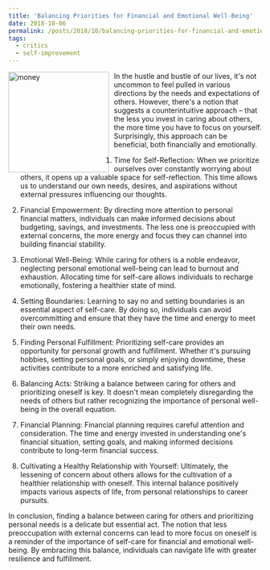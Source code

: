 ```yaml
---
title: 'Balancing Priorities for Financial and Emotional Well-Being'
date: 2018-10-06
permalink: /posts/2018/10/balancing-priorities-for-financial-and-emotional-well-being/
tags:
  - critics
  - self-improvement
---
```


<img width="200" alt="money" src="/images/posts/balancing-priorities-for-financial-and-emotional-well-being.jpg" style="float: left; margin-right: 10px;" /> In the hustle and bustle of our lives, it's not uncommon to feel pulled in various directions by the needs and expectations of others. However, there's a notion that suggests a counterintuitive approach – that the less you invest in caring about others, the more time you have to focus on yourself. Surprisingly, this approach can be beneficial, both financially and emotionally.

1. Time for Self-Reflection:
When we prioritize ourselves over constantly worrying about others, it opens up a valuable space for self-reflection. This time allows us to understand our own needs, desires, and aspirations without external pressures influencing our thoughts.

2. Financial Empowerment:
By directing more attention to personal financial matters, individuals can make informed decisions about budgeting, savings, and investments. The less one is preoccupied with external concerns, the more energy and focus they can channel into building financial stability.

3. Emotional Well-Being:
While caring for others is a noble endeavor, neglecting personal emotional well-being can lead to burnout and exhaustion. Allocating time for self-care allows individuals to recharge emotionally, fostering a healthier state of mind.

4. Setting Boundaries:
Learning to say no and setting boundaries is an essential aspect of self-care. By doing so, individuals can avoid overcommitting and ensure that they have the time and energy to meet their own needs.

5. Finding Personal Fulfillment:
Prioritizing self-care provides an opportunity for personal growth and fulfillment. Whether it's pursuing hobbies, setting personal goals, or simply enjoying downtime, these activities contribute to a more enriched and satisfying life.

6. Balancing Acts:
Striking a balance between caring for others and prioritizing oneself is key. It doesn't mean completely disregarding the needs of others but rather recognizing the importance of personal well-being in the overall equation.

7. Financial Planning:
Financial planning requires careful attention and consideration. The time and energy invested in understanding one's financial situation, setting goals, and making informed decisions contribute to long-term financial success.

8. Cultivating a Healthy Relationship with Yourself:
Ultimately, the lessening of concern about others allows for the cultivation of a healthier relationship with oneself. This internal balance positively impacts various aspects of life, from personal relationships to career pursuits.

In conclusion, finding a balance between caring for others and prioritizing personal needs is a delicate but essential act. The notion that less preoccupation with external concerns can lead to more focus on oneself is a reminder of the importance of self-care for financial and emotional well-being. By embracing this balance, individuals can navigate life with greater resilience and fulfillment.
